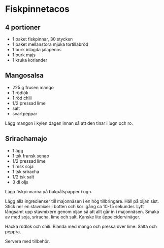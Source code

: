 # Fiskpinnetacos

## 4 portioner

* 1 paket fiskpinnar, 30 stycken
* 1 paket mellanstora mjuka tortillabröd
* 1 burk inlagda jalapenos
* 1 burk majs
* 1 kruka koriander

## Mangosalsa
* 225 g frusen mango
* 1 rödlök
* 1 röd chili
* 1/2 pressad lime
* salt
* svartpeppar

Lägg mangon i kylen dagen innan så att den tinar i lugn och ro.

## Srirachamajo
* 1 ägg
* 1 tsk fransk senap
* 1/2 pressad lime
* 1 msk soja
* 1 tsk sriracha
* 1/2 tsk salt
* 3 dl olja

Laga fiskpinnarna på bakpåtspapper i ugn.

Lägg alla ingredienser till majonnäsen i en hög tillbringare. Häll på oljan sist. Stick ner en stavmixer i botten och
kör igång ca 10-15 sekunder. Lyft långsamt upp stavmixern genom oljan så att allt går in i majonnäsen. Smaka av med
soja, sriracha, lime och salt. Kanske lite äppelcidervinäger.

Hacka rödlök och chili. Blanda med mango och pressa över lime. Salta och peppra.

Servera med tillbehör.